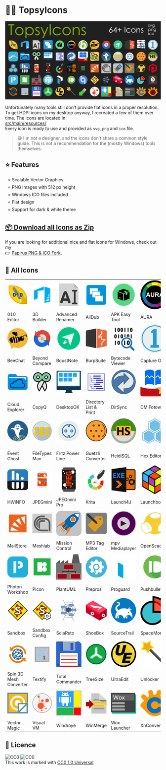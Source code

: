 # 🐱‍🐉 TopsyIcons

![Icon](doc/TopsyIcons.png)

Unfortunately many tools still don't provide flat icons in a proper resolution.
To get HDPI icons on my desktop anyway, I recreated a few of them over time. The icons are located in:  
[src/main/resources/](src/main/resources/)  
Every icon is ready to use and provided as `svg`, `png` and `ico` file.
> 😅 I'm not a designer, and the icons don't share a common style guide.
> This is not a recommendation for the (mostly Windows) tools themselves.

## ⭐ Features
  ⭐ Scalable Vector Graphics  
  ⭐ PNG Images with 512 px height  
  ⭐ Windows ICO files included  
  ⭐ Flat design  
  ⭐ Support for dark & white theme

## [📦 Download all Icons as Zip](https://github.com/TobseF/TopsyIcons/releases/latest/download/TopsyIcons.zip)  

If you are looking for additional nice and flat icons for Windows, check out my   
👉 [Papirus PNG & ICO Fork](https://github.com/TobseF/papirus-icon-theme-png-windows).


## 🧭  All Icons
||||||||
|---|---|---|---|---|---|---|
|![010 Editor Icon](src/main/resources/010_Editor.png)|![3D Builder Icon](src/main/resources/3D_Builder.png)|![Advanced Renamer Icon](src/main/resources/Advanced_Renamer.png)|![AllDub Icon](src/main/resources/AllDub.png)|![APK Easy Tool Icon](src/main/resources/APK_Easy_Tool.png)|![AURA Icon](src/main/resources/AURA.png)|![Babylon Icon](src/main/resources/Babylon.png)|
|010 Editor|3D Builder|Advanced Renamer|AllDub|APK Easy Tool|AURA|Babylon|
|![BeeChat Icon](src/main/resources/BeeChat.png)|![Beyond Compare Icon](src/main/resources/Beyond_Compare.png)|![BoostNote Icon](src/main/resources/BoostNote.png)|![BurpSuite Icon](src/main/resources/BurpSuite.png)|![Bytecode Viewer Icon](src/main/resources/Bytecode_Viewer.png)|![Capture One Icon](src/main/resources/Capture_One.png)|![CHITUBOX Icon](src/main/resources/CHITUBOX.png)|
|BeeChat|Beyond Compare|BoostNote|BurpSuite|Bytecode Viewer|Capture One|CHITUBOX|
|![Cloud Explorer Icon](src/main/resources/Cloud_Explorer.png)|![CopyQ Icon](src/main/resources/CopyQ.png)|![DesktopOK Icon](src/main/resources/DesktopOK.png)|![Directory List & Print Icon](src/main/resources/Directory_List_&_Print.png)|![DirSync Icon](src/main/resources/DirSync.png)|![DM Fotowelt Icon](src/main/resources/DM_Fotowelt.png)|![Duplicate Icon](src/main/resources/Duplicate.png)|
|Cloud Explorer|CopyQ|DesktopOK|Directory List & Print|DirSync|DM Fotowelt|Duplicate|
|![Event Ghost Icon](src/main/resources/Event_Ghost.png)|![FileTypes Man Icon](src/main/resources/FileTypes_Man.png)|![Fritz Power Line Icon](src/main/resources/Fritz_Power_Line.png)|![Guetzli Converter Icon](src/main/resources/Guetzli_Converter.png)|![HeidiSQL Icon](src/main/resources/HeidiSQL.png)|![Hex Editor Icon](src/main/resources/Hex_Editor.png)|![HTTrack Website Copier Icon](src/main/resources/HTTrack_Website_Copier.png)|
|Event Ghost|FileTypes Man|Fritz Power Line|Guetzli Converter|HeidiSQL|Hex Editor|HTTrack Website Copier|
|![HWiNFO Icon](src/main/resources/HWiNFO.png)|![JPEGmini Icon](src/main/resources/JPEGmini.png)|![JPEGmini Pro Icon](src/main/resources/JPEGmini_Pro.png)|![Krita Icon](src/main/resources/Krita.png)|![Launch4J Icon](src/main/resources/Launch4J.png)|![Launchbox Icon](src/main/resources/Launchbox.png)|![LogCat Icon](src/main/resources/LogCat.png)|
|HWiNFO|JPEGmini|JPEGmini Pro|Krita|Launch4J|Launchbox|LogCat|
|![MailStore Icon](src/main/resources/MailStore.png)|![Meshlab Icon](src/main/resources/Meshlab.png)|![Mission Control Icon](src/main/resources/Mission_Control.png)|![MP3 Tag Editor Icon](src/main/resources/MP3_Tag_Editor.png)|![mpv Mediaplayer Icon](src/main/resources/mpv_Mediaplayer.png)|![OpenScad Icon](src/main/resources/OpenScad.png)|![Photonster Icon](src/main/resources/Photonster.png)|
|MailStore|Meshlab|Mission Control|MP3 Tag Editor|mpv Mediaplayer|OpenScad|Photonster|
|![Photon Workshop Icon](src/main/resources/Photon_Workshop.png)|![Picon Icon](src/main/resources/Picon.png)|![PlantUML Icon](src/main/resources/PlantUML.png)|![Prepros Icon](src/main/resources/Prepros.png)|![Proguard Icon](src/main/resources/Proguard.png)|![Pushbullet Icon](src/main/resources/Pushbullet.png)|![qBittorent Icon](src/main/resources/qBittorent.png)|
|Photon Workshop|Picon|PlantUML|Prepros|Proguard|Pushbullet|qBittorent|
|![Sandbox Icon](src/main/resources/Sandbox.png)|![Sandbox Config Icon](src/main/resources/Sandbox_Config.png)|![SciaReto Icon](src/main/resources/SciaReto.png)|![ShoeBox Icon](src/main/resources/ShoeBox.png)|![SourceTrail Icon](src/main/resources/SourceTrail.png)|![SpaceMonger Icon](src/main/resources/SpaceMonger.png)|![SparkoCam Icon](src/main/resources/SparkoCam.png)|
|Sandbox|Sandbox Config|SciaReto|ShoeBox|SourceTrail|SpaceMonger|SparkoCam|
|![Spin 3D Mesh Converter Icon](src/main/resources/Spin_3D_Mesh_Converter.png)|![Textify Icon](src/main/resources/Textify.png)|![Total Commander Icon](src/main/resources/Total_Commander.png)|![TreeSize Icon](src/main/resources/TreeSize.png)|![UltraEdit Icon](src/main/resources/UltraEdit.png)|![Unlocker Icon](src/main/resources/Unlocker.png)|![USB Safely Remove Icon](src/main/resources/USB_Safely_Remove.png)|
|Spin 3D Mesh Converter|Textify|Total Commander|TreeSize|UltraEdit|Unlocker|USB Safely Remove|
|![Vector Magic Icon](src/main/resources/Vector_Magic.png)|![Visual VM Icon](src/main/resources/Visual_VM.png)|![Windroye Icon](src/main/resources/Windroye.png)|![WinMerge Icon](src/main/resources/WinMerge.png)|![Wox Launcher Icon](src/main/resources/Wox_Launcher.png)|![XnConvert Icon](src/main/resources/XnConvert.png)|![XnView Icon](src/main/resources/XnView.png)|
|Vector Magic|Visual VM|Windroye|WinMerge|Wox Launcher|XnConvert|XnView|

## 📜 Licence
![CC0](https://mirrors.creativecommons.org/presskit/icons/cc.svg?ref=chooser-v1)
![CC0](https://mirrors.creativecommons.org/presskit/icons/zero.svg?ref=chooser-v1)  
This work is marked with [CC0 1.0 Universal](http://creativecommons.org/publicdomain/zero/1.0?ref=chooser-v1)